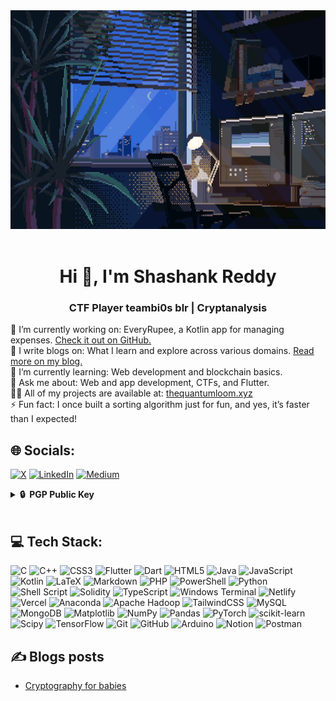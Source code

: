 <img src="welcome.gif" width="900" height="350" >
<br><br>

<h1 align="center">Hi 👋, I'm Shashank Reddy</h1>
<h3 align="center">CTF Player teambi0s blr | Cryptanalysis</h3>

🔭 I’m currently working on: EveryRupee, a Kotlin app for managing expenses. [Check it out on GitHub.](https://github.com/shashank-amireddy/myWeather) <br> 📝 I write blogs on: What I learn and explore across various domains. [Read more on my blog.](https://quantumloom.medium.com/)<br> 🌱 I’m currently learning: Web development and blockchain basics.<br> 💬 Ask me about: Web and app development, CTFs, and Flutter.<br> 👨‍💻 All of my projects are available at: [thequantumloom.xyz](https://www.thequantumloom.xyz/)<br> ⚡ Fun fact: I once built a sorting algorithm just for fun, and yes, it’s faster than I expected!

## 🌐 Socials:
[![X](https://img.shields.io/badge/X-black.svg?logo=X&logoColor=white)](https://x.com/Shanksreddy)  [![LinkedIn](https://img.shields.io/badge/LinkedIn-%230077B5.svg?logo=linkedin&logoColor=white)](https://linkedin.com/in/shashank-amireddy) [![Medium](https://img.shields.io/badge/Medium-12100E?logo=medium&logoColor=white)](https://medium.com/@quantumloom)


<details>
  <summary><b>🔒&nbsp;&nbsp;PGP&nbsp;Public&nbsp;Key</b></summary>
  <br/>

```
-----BEGIN PGP PUBLIC KEY BLOCK-----

mQINBGbxUFMBEADTWIUXWgRL8j/Wwb5Xzy0MLSNLpNgi631m8bClT1Btc9qJtq6t
+Q9VCSRQ1nMilF2DOLaW4cKxkFnLct+WkOpN2PTuTFjsZzPaCAuwkwgYsYCcI5DS
TLoosJpTHPVE1XtM4QxYJKx+lQRvIz53dWJvOrMHLv03anSzppr7kcC1jjzSyJOo
KQ5WSoUuRXWpVXqWfl/TAWqX5UrcKnXAeVK6V1PFlOHBcWXdZ3zwPRCeJsASvJzD
9CsTvrFgkzqRut7J3tLFs31vrHv4a6W1X5yQ0lyRxu9ldUc+72N0es34vVc01LR9
rYM+p4mPnNfIcU/uthtSR1JyrAM4Qenom19p1w/1X+sayDyFSwKrPCbvarEQPvbg
YbVfsHs860dG0RakC4vqN0pDCcHssMuiUBif2ryCoyJh0dWPBhLwTgtPb98SKtEA
uxoODkx3/VOAAYpqosJ2PZBrLqx3a0kYi6KutfPoLhHz0QZg80IuO8GoVQKwYeP8
BNmvvB1m2EwqrIXKLy0mQqG1eOI5WBB4pI96LJkJE3D3fsTeQIQ1dwuc3C96vNbb
Hz4b1EKt2/M0YKDdmcWtABpHsVG/xWM9f+lLK6chIQX8JLSisIO8pHF5A44839Ey
WFD1DXcT49XCiNGPl30X0NOIwysE9Tcnn6jW0XUi2oFARtQqrZE2jSE2NwARAQAB
tDFTaGFzaGFuayBBbWlyZWRkeSA8YW1pcmVkZHkuc2hhc2hhbmszMUBnbWFpbC5j
b20+iQJRBBMBCAA7FiEEZJxHYLeaNOc7ajtAPR3DpIzEcu4FAmbxUFMCGwMFCwkI
BwICIgIGFQoJCAsCBBYCAwECHgcCF4AACgkQPR3DpIzEcu5zGw//WntcI1E8YFIa
kNvkkxqqsooWHFjD8BZk6xV27PQMJA8m0Uec4mIjRYqhwg/oOP68s12deGQOFFSl
NVhrQo0nBumB5acLbkxET/O53MaDPit6OXqqcAgq2XzRpduNJ8MMBacxQrEtqBf8
u3EiHmCqOS73AtvyC0QUK7OX3jsiZeEDgP3gtB7umJhPbgyNN1+Yxg1pkIo+abO8
msy3RR+AAlppKBSQQBSlyR4vDtabjGtDPDsrWUiopIuCWTSYeik27OzumOP8kkZq
PQYpCAnCqIBnIa8OHYTkYEpaI3NNlErVTF19fSU6hiDjuY+jD6eRMlcN0feiFfZR
9Sxc3refgZ2MXVt2FjDo1Nyi6CGZbsh3qt9a24wa9g2mA1O8/g5u3dnEpWRz/JYj
Jc40UMnsf+tRXUXPpv297oi5qv9tTlXhQjCq569zR/vL4ibaHi/LWpRj1wwUBtsh
G9e9qK0kF1Si0fIhay3fT7i4vAz6sE/OFFUKBlobmHolAt4id6ype/+4k3JMjeDP
Cp6mLeZxXAhxvNgWX4VK49g5rQ/q4tNKmb/UQUbuDiuIJJvKoitQ8Y9QOM3VYlwL
rMsme8BMWwBdEJjFODdxy/+vlZ296wtNp9PZXd0lHFBiSY8lnOeQ1vdA/znIRMEG
YyMj1zdcjdWwVo9uTpD0Cc/VwLnxYd65Ag0EZvFQUwEQANlOo817jAXzYyS4NIGe
hVPF8gv8K0XAq1u1YvPIK5Nyz+BGqdA8i2jUZu8aGuVBuLNBCkA6C48NHmBj0mtP
ZZRylvx70GiUdtjjn0/vHFF3jFc0HrrKttoHEGYVkuZsJrtjRrnFNy33EXGJ+G13
AUbx1UR2Dkv3R2vzispscXj27h8irFIIGNXMe/EUtOLM/EWved2TsBh+Id2i++dZ
dnHW+z72lyuo2PPBZ69I+IVb8dla1CnkMD8QN3T/uAIMSlnHk+uA3/o2FqDXae8g
RWWrbwZQXQ7F+jAPNuo2yYo+JyCbUuDm5/4m0vGKKE4ewlwPbcwHzAau7pr9/d6y
jzOWEQ8Hsn7vpe1cNKjQfL8AW7zkfm4HCQl1220guxBN7PN6Psc7n0yB1rwU90rN
TwQgQASS25a6cm8GIqMMlvAhYiQXz0iLFicEbhQzXz4mTbcUefmBqNrvTo+aZQdU
nt2dPe8XE4txGIb6eX7UrIrjUKs1eIYp+EjSsTW0LR+JP28mgaGTJZnUlYqaPKMz
E1vW2fyMJmmzLqcEph+KgF6R6jKO56f0NC2nu2Ul9jp9DKW/aOQFGOZICIsIKxNu
bLx/Z1iYl1cIHD8tgLE/2FcftMg9pFmzjaUQhKOSkasto1ESaGSklv10v4xW6swZ
kAP2vBzhLo7Qnutg+HMZjPNdABEBAAGJAjYEGAEIACAWIQRknEdgt5o05ztqO0A9
HcOkjMRy7gUCZvFQUwIbDAAKCRA9HcOkjMRy7qUgD/41ki+G8ToNANPx7VytjbPi
HNizSnt19BQOVCDpRS0YbpbfLuw1J1lxp7Fz+ujNGmcL7wKS3gHxMll2o58LkoLQ
X8MVDqObSG4KwkfKXfxo7xzljSvGUFBZptUxea+giJhHgEpWCo0Fd+DgxmTMviR1
Q4xGZYSke7ryjtp4JsggRcpJRSU4fHJfJmQsJNjLKllgFeVmbTPbPTKo8MwyHDNY
rEWdQ6VimsPJ/9SUCL/AIEu8Tg6QWfKpmuYHr01grvXw/wD7oFvGkX+XmRk5K8yq
vztCVve+EhalSeRM1sJTL+YNpEF6WEi696TZRoH3kVxSX5WiwcDPCdpkmzSi+mL3
p2rgrcUBZGTv3n5fA5sY+h5K68QWQgZKRB0zx+vXtIqW0bTdGzsHjUCt37aOPBkL
B6PIb68GAd7LiHwoIJOFn4SvrfbL1BcAHlH37hQHX1gqnO6C7h1arZLnQeBKTq4V
91JQ40euKoBE0f+bYAFCQDtPucIQx7awe+w7idMXWygO4EUUkgjNx/KJlyVo5+JV
c7R4dHC+/1K3pVBQgIjPtSEQGxNb6e+eWqKCVTN1LH/Eb153C/Kjir+HvSHDQpXJ
Fi19vbDbmTw6v3+b6n2afH0bJGWmscmP7RYJiefbnOL6ZytR79RC1Dju6wTyZI1a
Jh5Ka9yZPrRSz/pcGbEaAw==
=J+4I
-----END PGP PUBLIC KEY BLOCK-----

```
</details>

<br>

## 💻 Tech Stack:
![C](https://img.shields.io/badge/c-%2300599C.svg?style=for-the-badge&logo=c&logoColor=white) ![C++](https://img.shields.io/badge/c++-%2300599C.svg?style=for-the-badge&logo=c%2B%2B&logoColor=white) ![CSS3](https://img.shields.io/badge/css3-%231572B6.svg?style=for-the-badge&logo=css3&logoColor=white) ![Flutter](https://img.shields.io/badge/Flutter-02569B?style=for-the-badge&logo=flutter&logoColor=fff) ![Dart](https://img.shields.io/badge/dart-%230175C2.svg?style=for-the-badge&logo=dart&logoColor=white) ![HTML5](https://img.shields.io/badge/html5-%23E34F26.svg?style=for-the-badge&logo=html5&logoColor=white) ![Java](https://img.shields.io/badge/java-%23ED8B00.svg?style=for-the-badge&logo=openjdk&logoColor=white) ![JavaScript](https://img.shields.io/badge/javascript-%23323330.svg?style=for-the-badge&logo=javascript&logoColor=%23F7DF1E) ![Kotlin](https://img.shields.io/badge/kotlin-%237F52FF.svg?style=for-the-badge&logo=kotlin&logoColor=white) ![LaTeX](https://img.shields.io/badge/latex-%23008080.svg?style=for-the-badge&logo=latex&logoColor=white) ![Markdown](https://img.shields.io/badge/markdown-%23000000.svg?style=for-the-badge&logo=markdown&logoColor=white) ![PHP](https://img.shields.io/badge/php-%23777BB4.svg?style=for-the-badge&logo=php&logoColor=white) ![PowerShell](https://img.shields.io/badge/PowerShell-%235391FE.svg?style=for-the-badge&logo=powershell&logoColor=white) ![Python](https://img.shields.io/badge/python-3670A0?style=for-the-badge&logo=python&logoColor=ffdd54) ![Shell Script](https://img.shields.io/badge/shell_script-%23121011.svg?style=for-the-badge&logo=gnu-bash&logoColor=white) ![Solidity](https://img.shields.io/badge/Solidity-%23363636.svg?style=for-the-badge&logo=solidity&logoColor=white) ![TypeScript](https://img.shields.io/badge/typescript-%23007ACC.svg?style=for-the-badge&logo=typescript&logoColor=white) ![Windows Terminal](https://img.shields.io/badge/Windows%20Terminal-%234D4D4D.svg?style=for-the-badge&logo=windows-terminal&logoColor=white) ![Netlify](https://img.shields.io/badge/netlify-%23000000.svg?style=for-the-badge&logo=netlify&logoColor=#00C7B7) ![Vercel](https://img.shields.io/badge/vercel-%23000000.svg?style=for-the-badge&logo=vercel&logoColor=white) ![Anaconda](https://img.shields.io/badge/Anaconda-%2344A833.svg?style=for-the-badge&logo=anaconda&logoColor=white) ![Apache Hadoop](https://img.shields.io/badge/Apache%20Hadoop-66CCFF?style=for-the-badge&logo=apachehadoop&logoColor=black) ![TailwindCSS](https://img.shields.io/badge/tailwindcss-%2338B2AC.svg?style=for-the-badge&logo=tailwind-css&logoColor=white) ![MySQL](https://img.shields.io/badge/mysql-4479A1.svg?style=for-the-badge&logo=mysql&logoColor=white) ![MongoDB](https://img.shields.io/badge/MongoDB-%234ea94b.svg?style=for-the-badge&logo=mongodb&logoColor=white) ![Matplotlib](https://img.shields.io/badge/Matplotlib-%23ffffff.svg?style=for-the-badge&logo=Matplotlib&logoColor=black) ![NumPy](https://img.shields.io/badge/numpy-%23013243.svg?style=for-the-badge&logo=numpy&logoColor=white) ![Pandas](https://img.shields.io/badge/pandas-%23150458.svg?style=for-the-badge&logo=pandas&logoColor=white) ![PyTorch](https://img.shields.io/badge/PyTorch-%23EE4C2C.svg?style=for-the-badge&logo=PyTorch&logoColor=white) ![scikit-learn](https://img.shields.io/badge/scikit--learn-%23F7931E.svg?style=for-the-badge&logo=scikit-learn&logoColor=white) ![Scipy](https://img.shields.io/badge/SciPy-%230C55A5.svg?style=for-the-badge&logo=scipy&logoColor=%white) ![TensorFlow](https://img.shields.io/badge/TensorFlow-%23FF6F00.svg?style=for-the-badge&logo=TensorFlow&logoColor=white) ![Git](https://img.shields.io/badge/git-%23F05033.svg?style=for-the-badge&logo=git&logoColor=white) ![GitHub](https://img.shields.io/badge/github-%23121011.svg?style=for-the-badge&logo=github&logoColor=white) ![Arduino](https://img.shields.io/badge/-Arduino-00979D?style=for-the-badge&logo=Arduino&logoColor=white) ![Notion](https://img.shields.io/badge/Notion-%23000000.svg?style=for-the-badge&logo=notion&logoColor=white) ![Postman](https://img.shields.io/badge/Postman-FF6C37?style=for-the-badge&logo=postman&logoColor=white)


## ✍️ Blogs posts
<!-- BLOG-POST-LIST:START -->
- [Cryptography for babies](https://quantumloom.medium.com/cryptography-for-babies-e87b51c2dbd3?source=rss-3ec706d382b6------2)
<!-- BLOG-POST-LIST:END -->





